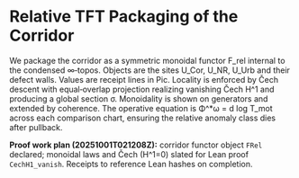 # Relative TFT Packaging of the Corridor

We package the corridor as a symmetric monoidal functor F_rel internal to the condensed ∞‑topos. Objects are the sites U_Cor, U_NR, U_Urb and their defect walls. Values are receipt lines in Pic. Locality is enforced by Čech descent with equal‑overlap projection realizing vanishing Čech H^1 and producing a global section σ. Monoidality is shown on generators and extended by coherence. The operative equation is Φ^*ω = d log T_mot across each comparison chart, ensuring the relative anomaly class dies after pullback.

**Proof work plan (20251001T021208Z):** corridor functor object `FRel` declared; monoidal laws and Čech \(H^1=0\) slated for Lean proof `CechH1_vanish`. Receipts to reference Lean hashes on completion.

